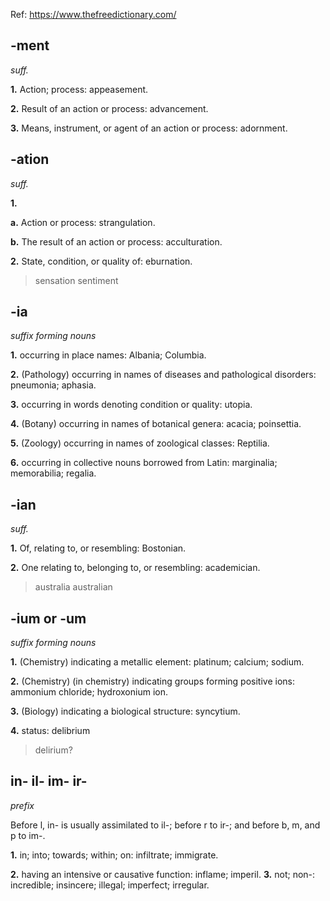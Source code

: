 Ref: https://www.thefreedictionary.com/

## -ment

_suff._

**1.** Action;  process:  appeasement.

**2.** Result  of  an  action  or  process:  advancement.

**3.** Means,  instrument,  or  agent  of  an  action  or  process:  adornment.


## -ation

_suff._

**1.**

**a.** Action  or  process:  strangulation.

**b.** The  result  of  an  action  or  process:  acculturation.

**2.** State,  condition,  or  quality  of:  eburnation.

> sensation 
> sentiment

## -ia

_suffix  forming  nouns_

**1.** occurring  in  place  names:  Albania;  Columbia.

**2.** (Pathology)  occurring  in  names  of  diseases  and  pathological  disorders:  pneumonia;  aphasia.

**3.** occurring  in  words  denoting  condition  or  quality:  utopia.

**4.** (Botany)  occurring  in  names  of  botanical  genera:  acacia;  poinsettia.

**5.** (Zoology)  occurring  in  names  of  zoological  classes:  Reptilia.

**6.** occurring  in  collective  nouns  borrowed  from  Latin:  marginalia;  memorabilia;  regalia.

## -ian

_suff._

**1.** Of,  relating  to,  or  resembling:  Bostonian.

**2.** One  relating  to,  belonging  to,  or  resembling:  academician.

> australia
> australian


## -ium  or -um


_suffix  forming  nouns_

**1.** (Chemistry)  indicating  a  metallic  element:  platinum;  calcium; sodium.

**2.** (Chemistry)  (in  chemistry)  indicating  groups  forming  positive  ions:  ammonium  chloride;  hydroxonium  ion.

**3.** (Biology)  indicating  a  biological  structure:  syncytium.

**4.** status:  delibrium 

> delirium? 


## in- il- im- ir-

_prefix_

Before  l,  in-  is  usually  assimilated  to  il-;  before  r  to  ir-;  and  before  b,  m,  and  p  to  im-.

**1.** in;  into;  towards;  within;  on:  infiltrate;  immigrate.

**2.** having  an  intensive  or  causative  function:  inflame;  imperil.
**3.** not;  non-:  incredible; insincere; illegal; imperfect; irregular.
<!--stackedit_data:
eyJoaXN0b3J5IjpbMzE0NDk1MjYsODYwMTU0ODA1LC0yMDM3Mz
AzNzgzLC0xMTAxMTE5NDA4XX0=
-->